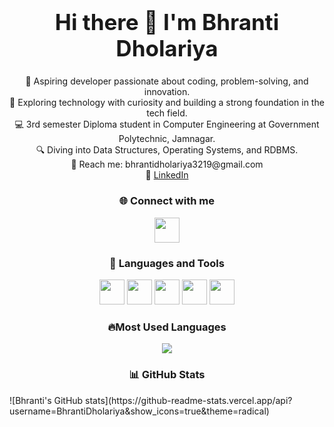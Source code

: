 <h1 style="text-align:center; font-size:2.5em;">
Hi there 👋 I'm Bhranti Dholariya
</h1>

<p align="center">
🚀 Aspiring developer passionate about coding, problem-solving, and innovation.<br>
🌟 Exploring technology with curiosity and building a strong foundation in the tech field.<br>
💻 3rd semester Diploma student in Computer Engineering at Government Polytechnic, Jamnagar.<br>
🔍 Diving into Data Structures, Operating Systems, and RDBMS.<br>
📧 Reach me: bhrantidholariya3219@gmail.com<br>
🔗 <a href="https://www.linkedin.com/in/bhranti-dholariya-4772383b/">LinkedIn</a>
</p> 

<h3 align="center">🌐 Connect with me</h3>
<p align="center">
<a href="https://www.linkedin.com/in/bhranti-dholariya-4772383b/">
  <img src="https://cdn.jsdelivr.net/gh/devicons/devicon/icons/linkedin/linkedin-original.svg" width="40px"/>
</a>
</p>

<h3 align="center">🔧 Languages and Tools</h3>  
<p align="center">
  <img src="https://githubusercontent.com/devicons/devicon/master/icons/c/c-original.svg" width="40px"/>
  <img src="https://githubusercontent.com/devicons/devicon/master/icons/python/python-original.svg" width="40px"/>
  <img src="https://githubusercontent.com/devicons/devicon/master/icons/html5/html5-original.svg" width="40px"/>
  <img src="https://githubusercontent.com/devicons/devicon/master/icons/css3/css3-original.svg" width="40px"/>
  <img src="https://githubusercontent.com/devicons/devicon/master/icons/javascript/javascript-original.svg" width="40px"/>
</p>

<h3 align="center">🔥Most Used Languages</h3>  
<p align="center">
  <img src="https://github-readme-stats.vercel.app/api/top-langs/?username=BhrantiDholariya&layout=compact&theme=radical"/>
</p>

<h3 align="center"> 📊 GitHub Stats</h3>  
![Bhranti's GitHub stats](https://github-readme-stats.vercel.app/api?username=BhrantiDholariya&show_icons=true&theme=radical)  
